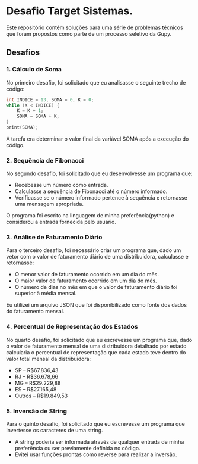 # Desafio Target Sistemas.
Este repositório contém soluções para uma série de problemas técnicos que foram propostos como parte de um processo seletivo da Gupy.

## Desafios

### 1. Cálculo de Soma
No primeiro desafio, foi solicitado que eu analisasse o seguinte trecho de código:
```c
int INDICE = 13, SOMA = 0, K = 0;
while (K < INDICE) {
    K = K + 1;
    SOMA = SOMA + K;
}
print(SOMA);
```
A tarefa era determinar o valor final da variável SOMA após a execução do código.

### 2. Sequência de Fibonacci
No segundo desafio, foi solicitado que eu desenvolvesse um programa que:

- Recebesse um número como entrada.
- Calculasse a sequência de Fibonacci até o número informado.
- Verificasse se o número informado pertence à sequência e retornasse uma mensagem apropriada.

O programa foi escrito na linguagem de minha preferência(python) e considerou a entrada fornecida pelo usuário.

### 3. Análise de Faturamento Diário
Para o terceiro desafio, foi necessário criar um programa que, dado um vetor com o valor de faturamento diário de uma distribuidora, calculasse e retornasse:

- O menor valor de faturamento ocorrido em um dia do mês.
- O maior valor de faturamento ocorrido em um dia do mês.
- O número de dias no mês em que o valor de faturamento diário foi superior à média mensal.

Eu utilizei um arquivo JSON que foi disponibilizado como fonte dos dados do faturamento mensal.

### 4. Percentual de Representação dos Estados
No quarto desafio, foi solicitado que eu escrevesse um programa que, dado o valor de faturamento mensal de uma distribuidora detalhado por estado calcularia o percentual de representação que cada estado teve dentro do valor total mensal da distribuidora:

- SP – R$67.836,43
- RJ – R$36.678,66
- MG – R$29.229,88
- ES – R$27.165,48
- Outros – R$19.849,53

### 5. Inversão de String
Para o quinto desafio, foi solicitado que eu escrevesse um programa que invertesse os caracteres de uma string.

- A string poderia ser informada através de qualquer entrada de minha preferência ou ser previamente definida no código.
- Evitei usar funções prontas como reverse para realizar a inversão.
